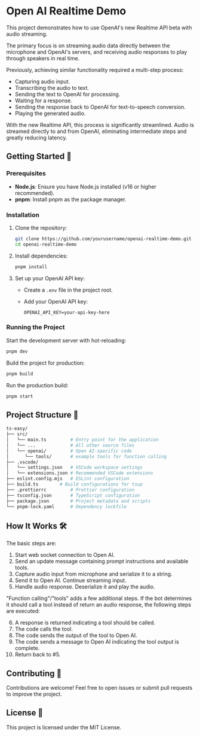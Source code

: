 # Open AI Realtime Demo

This project demonstrates how to use OpenAI's new Realtime API beta with audio streaming.

The primary focus is on streaming audio data directly between the microphone and OpenAI's servers, and receiving audio responses to play through speakers in real time.

Previously, achieving similar functionality required a multi-step process:
- Capturing audio input.
- Transcribing the audio to text.
- Sending the text to OpenAI for processing.
- Waiting for a response.
- Sending the response back to OpenAI for text-to-speech conversion.
- Playing the generated audio.

With the new Realtime API, this process is significantly streamlined. Audio is streamed directly to and from OpenAI, eliminating intermediate steps and greatly reducing latency.

## Getting Started 🚀

### Prerequisites

- **Node.js**: Ensure you have Node.js installed (v16 or higher recommended).
- **pnpm**: Install pnpm as the package manager.

### Installation

1. Clone the repository:

   ```bash
   git clone https://github.com/yourusername/openai-realtime-demo.git
   cd openai-realtime-demo
   ```

2. Install dependencies:

   ```bash
   pnpm install
   ```

3. Set up your OpenAI API key:

   - Create a `.env` file in the project root.
   - Add your OpenAI API key:

     ```env
     OPENAI_API_KEY=your-api-key-here
     ```

### Running the Project

Start the development server with hot-reloading:

```bash
pnpm dev
```

Build the project for production:

```bash
pnpm build
```

Run the production build:

```bash
pnpm start
```

## Project Structure 📁

```bash
ts-easy/
├── src/
│   └── main.ts      	# Entry point for the application
│   └── ...             # All other source files
│   └── openai/         # Open AI-specific code
│      └── tools/       # example tools for function calling
├── .vscode/
│   └── settings.json 	# VSCode workspace settings
│   └── extensions.json # Recommended VSCode extensions
├── eslint.config.mjs   # ESLint configuration
├── build.ts      	# Build configurations for tsup
├── .prettierrc      	# Prettier configuration
├── tsconfig.json    	# TypeScript configuration
├── package.json     	# Project metadata and scripts
└── pnpm-lock.yaml   	# Dependency lockfile
```

## How It Works 🛠️

The basic steps are:

1. Start web socket connection to Open AI.
2. Send an update message containing prompt instructions and available tools.
3. Capture audio input from microphone and serialize it to a string.
4. Send it to Open AI. Continue streaming input.
5. Handle audio response. Deserialize it and play the audio.

"Function calling"/"tools" adds a few additional steps. If the bot determines it should call a tool instead of return an audio response, the following steps are executed:

6. A response is returned indicating a tool should be called.
7. The code calls the tool.
8. The code sends the output of the tool to Open AI.
9. The code sends a message to Open AI indicating the tool output is complete.
10. Return back to #5.

## Contributing 🤝

Contributions are welcome! Feel free to open issues or submit pull requests to improve the project.

## License 📄

This project is licensed under the MIT License.
